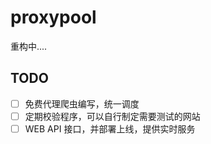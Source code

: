 # proxypool
重构中....

## TODO

- [ ] 免费代理爬虫编写，统一调度
- [ ] 定期校验程序，可以自行制定需要测试的网站
- [ ] WEB API 接口，并部署上线，提供实时服务
